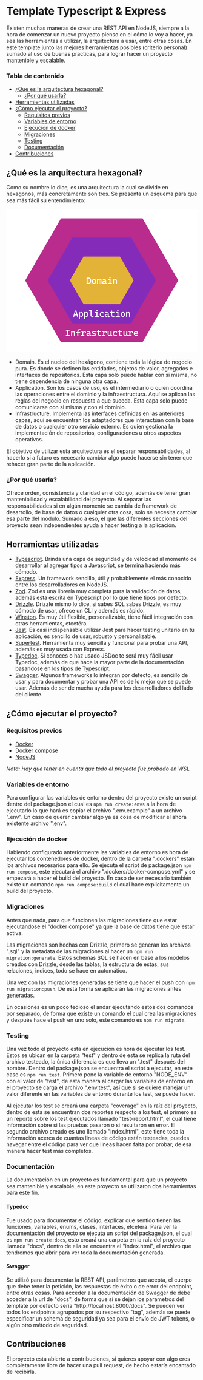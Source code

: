 # Template Typescript & Express
Existen muchas maneras de crear una REST API en NodeJS, siempre a la hora de comenzar un nuevo proyecto pienso en el cómo lo voy a hacer, ya sea las herramientas a utilizar, la arquitectura a usar, entre otras cosas. En este template junto las mejores herramientas posibles (criterio personal) sumado al uso de buenas practicas, para lograr hacer un proyecto mantenible y escalable.

### Tabla de contenido
- [¿Qué es la arquitectura hexagonal?](#qué-es-la-arquitectura-hexagonal)
  - [¿Por qué usarla?](#por-qué-usarla)
- [Herramientas utilizadas](#herramientas-utilizadas)
- [¿Cómo ejecutar el proyecto?](#cómo-ejecutar-el-proyecto)
  - [Requisitos previos](#requisitos-previos)
  - [Variables de entorno](#variables-de-entorno)
  - [Ejecución de docker](#ejecución-de-docker)
  - [Migraciones](#migraciones)
  - [Testing](#testing)
  - [Documentación](#documentación)
- [Contribuciones](#contribuciones)

## ¿Qué es la arquitectura hexagonal?
Como su nombre lo dice, es una arquitectura la cual se divide en hexagonos, más concretamente son tres. Se presenta un esquema para que sea más fácil su entendimiento:

![Hexagonal Architecture](./assets/images/hexagonal_architecture.png)

- Domain. Es el nucleo del hexágono, contiene toda la lógica de negocio pura. Es donde se definen las entidades, objetos de valor, agregados e interfaces de repositorios. Esta capa solo puede hablar con si misma, no tiene dependencia de ninguna otra capa.
- Application. Son los casos de uso, es el intermediario o quien coordina las operaciones entre el dominio y la infraestructura. Aquí se aplican las reglas del negocio en respuesta a que suceda. Esta capa solo puede comunicarse con si misma y con el dominio.
- Infrastructure. Implementa las interfaces definidas en las anteriores capas, aquí se encuentran los adaptadores que interactúan con la base de datos o cualquier otro servicio externo. Es quien gestiona la implementación de repositorios, configuraciones u otros aspectos operativos.

El objetivo de utilizar esta arquitectura es el separar responsabilidades, al hacerlo si a futuro es necesario cambiar algo puede hacerse sin tener que rehacer gran parte de la aplicación.

### ¿Por qué usarla?
Ofrece orden, consistencia y claridad en el código, además de tener gran mantenibilidad y escalabilidad del proyecto. Al separar las responsabilidades si en algún momento se cambia de framework de desarrollo, de base de datos o cualquier otra cosa, solo se necesita cambiar esa parte del módulo. Sumado a eso, el que las diferentes secciones del proyecto sean independientes ayuda a hacer testing a la aplicación.

## Herramientas utilizadas
- [Typescript](https://www.typescriptlang.org/docs/). Brinda una capa de seguridad y de velocidad al momento de desarrollar al agregar tipos a Javascript, se termina haciendo más cómodo.
- [Express](https://expressjs.com). Un framework sencillo, útil y probablemente el más conocido entre los desarrolladores en NodeJS.
- [Zod](https://zod.dev). Zod es una librería muy completa para la validación de datos, además esta escrita en Typescript por lo que tiene tipos por defecto.
- [Drizzle](https://orm.drizzle.team/docs/overview). Drizzle mismo lo dice, si sabes SQL sabes Drizzle, es muy cómodo de usar, ofrece un CLI y además es rápido.
- [Winston](https://www.npmjs.com/package/winston). Es muy útil flexible, personalizable, tiene fácil integración con otras herramientas, etcetéra.
- [Jest](https://jestjs.io/docs/getting-started). Es casi indispensable utilizar Jest para hacer testing unitario en tu aplicación, es sencillo de usar, robusto y personalizable.
- [Supertest](https://www.npmjs.com/package/supertest). Herramienta muy sencilla y funcional para probar una API, además es muy usada con Express.
- [Typedoc](https://typedoc.org/guides/installation/). Si conoces o haz usado JSDoc te será muy fácil usar Typedoc, además de que hace la mayor parte de la documentación basandose en los tipos de Typescript.
- [Swagger](https://www.npmjs.com/package/swagger-jsdoc). Algunos frameworks lo integran por defecto, es sencillo de usar y para documentar y probar una API es de lo mejor que se puede usar. Además de ser de mucha ayuda para los desarrolladores del lado del cliente.

## ¿Cómo ejecutar el proyecto?
### Requisitos previos
- [Docker](https://docs.docker.com/install/)
- [Docker compose](https://docs.docker.com/compose/install/)
- [NodeJS](https://nodejs.org/en/download/package-manager)

*Nota: Hay que tener en cuenta que todo el proyecto fue probado en WSL*

### Variables de entorno
Para configurar las variables de entorno dentro del proyecto existe un script dentro del package.json el cual es `npm run create:envs` a la hora de ejecutarlo lo que hará es copiar el archivo ".env.example" a un archivo ".env". En caso de querer cambiar algo ya es cosa de modificar el ahora existente archivo ".env".

### Ejecución de docker
Habiendo configurado anteriormente las variables de entorno es hora de ejecutar los contenedores de docker, dentro de la carpeta ".dockers" están los archivos necesarios para ello. Se ejecuta el script de package.json `npm run compose`, este ejecutará el archivo ".dockers/docker-compose.yml" y se empezará a hacer el build del proyecto. En caso de ser necesario también existe un comando `npm run compose:build` el cual hace explicitamente un build del proyecto.

### Migraciones
Antes que nada, para que funcionen las migraciones tiene que estar ejecutandose el "docker compose" ya que la base de datos tiene que estar activa.

Las migraciones son hechas con Drizzle, primero se generan los archivos ".sql" y la metadata de las migraciones al hacer un `npm run migration:generate`. Estos schemas SQL se hacen en base a los modelos creados con Drizzle, desde las tablas, la estructura de estas, sus relaciones, indices, todo se hace en automático.

Una vez con las migraciones generadas se tiene que hacer el push con `npm run migration:push`. De esta forma se aplicarán las migraciones antes generadas.

En ocasiones es un poco tedioso el andar ejecutando estos dos comandos por separado, de forma que existe un comando el cual crea las migraciones y después hace el push en uno solo, este comando es `npm run migrate`.

### Testing
Una vez todo el proyecto esta en ejecución es hora de ejecutar los test. Estos se ubican en la carpeta "test" y dentro de esta se replica la ruta del archivo testeado, la única diferencia es que lleva un ".test" después del nombre. Dentro del package.json se encuentra el script a ejecutar, en este caso es `npm run test`. Primero pone la variable de entorno "NODE_ENV" con el valor de "test", de esta manera al cargar las variables de entorno en el proyecto se carga el archivo ".env.test", así que si se quiere manejar un valor diferente en las variables de entorno durante los test, se puede hacer.

Al ejecutar los test se creará una carpeta "coverage" en la raíz del proyecto, dentro de esta se encuentran dos reportes respecto a los test, el primero es un reporte sobre los test ejecutados llamado "test-report.html", el cual tiene información sobre si las pruebas pasaron o si resultaron en error. El segundo archivo creado es uno llamado "index.html", este tiene toda la información acerca de cuantas lineas de código están testeadas, puedes navegar entre el código para ver que lineas hacen falta por probar, de esa manera hacer test más completos.

### Documentación
La documentación en un proyecto es fundamental para que un proyecto sea mantenible y escalable, en este proyecto se utilizaron dos herramientas para este fin.

#### Typedoc
Fue usado para documentar el código, explicar que sentido tienen las funciones, variables, enums, clases, interfaces, etcetéra. Para ver la documentación del proyecto se ejecuta un script del package.json, el cual es `npm run create:docs`, esto creará una carpeta en la raíz del proyecto llamada "docs", dentro de ella se encuentra el "index.html", el archivo que tendremos que abrir para ver toda la documentación generada.

#### Swagger
Se utilizó para documentar la REST API, parámetros que acepta, el cuerpo que debe tener la petición, las respuestas de éxito o de error del endpoint, entre otras cosas. Para acceder a la documentación de Swagger de debe acceder a la url de "docs", de forma que si se dejan los parametros del template por defecto sería "http://localhost:8000/docs". Se pueden ver todos los endpoints agrupados por su respectivo "tag", además se puede especificar un schema de seguridad ya sea para el envío de JWT tokens, o algún otro método de seguridad.

## Contribuciones
El proyecto esta abierto a contribuciones, si quieres apoyar con algo eres completamente libre de hacer una pull request, de hecho estaría encantado de recibirla.